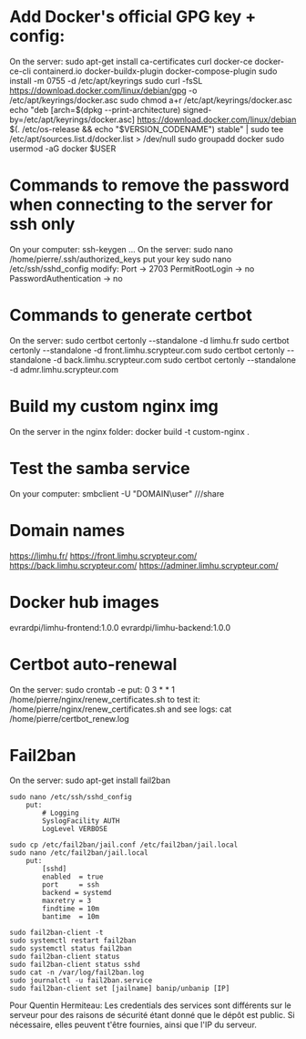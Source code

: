 # Add Docker's official GPG key + config:
On the server:
    sudo apt-get install ca-certificates curl docker-ce docker-ce-cli containerd.io docker-buildx-plugin docker-compose-plugin
    sudo install -m 0755 -d /etc/apt/keyrings
    sudo curl -fsSL https://download.docker.com/linux/debian/gpg -o /etc/apt/keyrings/docker.asc
    sudo chmod a+r /etc/apt/keyrings/docker.asc
    echo "deb [arch=$(dpkg --print-architecture) signed-by=/etc/apt/keyrings/docker.asc] https://download.docker.com/linux/debian \
    $(. /etc/os-release && echo "$VERSION_CODENAME") stable" |   sudo tee /etc/apt/sources.list.d/docker.list > /dev/null
    sudo groupadd docker
    sudo usermod -aG docker $USER

# Commands to remove the password when connecting to the server for ssh only
On your computer:
    ssh-keygen ...
On the server:
    sudo nano /home/pierre/.ssh/authorized_keys
        put your key 
    sudo nano /etc/ssh/sshd_config
        modify:
        Port -> 2703
        PermitRootLogin -> no
        PasswordAuthentication -> no

# Commands to generate certbot
On the server:
    sudo certbot certonly --standalone -d limhu.fr
    sudo certbot certonly --standalone -d front.limhu.scrypteur.com
    sudo certbot certonly --standalone -d back.limhu.scrypteur.com
    sudo certbot certonly --standalone -d admr.limhu.scrypteur.com

# Build my custom nginx img
On the server in the nginx folder:
    docker build -t custom-nginx .

# Test the samba service
On your computer:
    smbclient -U "DOMAIN\user" //<IP>/share

# Domain names
https://limhu.fr/
https://front.limhu.scrypteur.com/
https://back.limhu.scrypteur.com/
https://adminer.limhu.scrypteur.com/

# Docker hub images
evrardpi/limhu-frontend:1.0.0
evrardpi/limhu-backend:1.0.0

# Certbot auto-renewal
On the server:
    sudo crontab -e
        put:
            0 3 * * 1 /home/pierre/nginx/renew_certificates.sh
    to test it:
        /home/pierre/nginx/renew_certificates.sh
    and see logs:
        cat /home/pierre/certbot_renew.log

# Fail2ban
On the server:
    sudo apt-get install fail2ban

    sudo nano /etc/ssh/sshd_config
        put:
            # Logging
            SyslogFacility AUTH
            LogLevel VERBOSE

    sudo cp /etc/fail2ban/jail.conf /etc/fail2ban/jail.local
    sudo nano /etc/fail2ban/jail.local
        put:
            [sshd]
            enabled  = true
            port     = ssh
            backend = systemd
            maxretry = 3
            findtime = 10m
            bantime  = 10m

    sudo fail2ban-client -t
    sudo systemctl restart fail2ban
    sudo systemctl status fail2ban
    sudo fail2ban-client status
    sudo fail2ban-client status sshd
    sudo cat -n /var/log/fail2ban.log
    sudo journalctl -u fail2ban.service
    sudo fail2ban-client set [jailname] banip/unbanip [IP]


Pour Quentin Hermiteau:
Les credentials des services sont différents sur le serveur pour des raisons de sécurité étant donné que le dépôt est public.
Si nécessaire, elles peuvent t'être fournies, ainsi que l'IP du serveur.